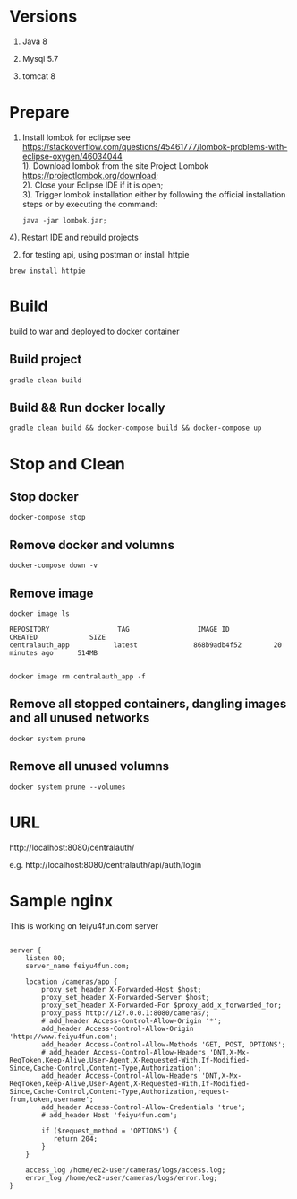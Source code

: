 # Versions
1. Java 8

2. Mysql 5.7

3. tomcat 8

# Prepare

1. Install lombok for eclipse see https://stackoverflow.com/questions/45461777/lombok-problems-with-eclipse-oxygen/46034044  
1). Download lombok from the site Project Lombok https://projectlombok.org/download;  
2). Close your Eclipse IDE if it is open;  
3). Trigger lombok installation either by following the official installation steps or by executing the command:   

    ```
    java -jar lombok.jar;
    ```
4). Restart IDE and rebuild projects

2. for testing api, using postman or install httpie

```
brew install httpie
```


# Build
build to war and deployed to docker container

## Build project 

```
gradle clean build
```

## Build && Run docker locally

```
gradle clean build && docker-compose build && docker-compose up
```

# Stop and Clean

## Stop docker 

```
docker-compose stop
```

## Remove docker and volumns

```
docker-compose down -v
```

## Remove image

```
docker image ls

REPOSITORY                 TAG                 IMAGE ID            CREATED             SIZE
centralauth_app           latest              868b9adb4f52        20 minutes ago      514MB


docker image rm centralauth_app -f
```

## Remove all stopped containers, dangling images and all unused networks
```
docker system prune
```

## Remove all unused volumns
```
docker system prune --volumes
```

# URL

http://localhost:8080/centralauth/

e.g.
http://localhost:8080/centralauth/api/auth/login


# Sample nginx 
This is working on feiyu4fun.com server
```

server {
    listen 80;
    server_name feiyu4fun.com;

    location /cameras/app {
        proxy_set_header X-Forwarded-Host $host;
        proxy_set_header X-Forwarded-Server $host;
        proxy_set_header X-Forwarded-For $proxy_add_x_forwarded_for;
        proxy_pass http://127.0.0.1:8080/cameras/;
        # add_header Access-Control-Allow-Origin '*';
        add_header Access-Control-Allow-Origin 'http://www.feiyu4fun.com';
        add_header Access-Control-Allow-Methods 'GET, POST, OPTIONS';
        # add_header Access-Control-Allow-Headers 'DNT,X-Mx-ReqToken,Keep-Alive,User-Agent,X-Requested-With,If-Modified-Since,Cache-Control,Content-Type,Authorization';
        add_header Access-Control-Allow-Headers 'DNT,X-Mx-ReqToken,Keep-Alive,User-Agent,X-Requested-With,If-Modified-Since,Cache-Control,Content-Type,Authorization,request-from,token,username';
        add_header Access-Control-Allow-Credentials 'true';
        # add_header Host 'feiyu4fun.com';

        if ($request_method = 'OPTIONS') {
           return 204;
        }
    }

    access_log /home/ec2-user/cameras/logs/access.log;
    error_log /home/ec2-user/cameras/logs/error.log;
}

```